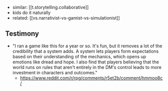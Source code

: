 
- similar: [[t.storytelling.collaborative]]
- kids do it naturally
- related: [[vs.narrativist-vs-gamist-vs-simulationist]]

## Testimony

- "I ran a game like this for a year or so. It's fun, but it removes a lot of the credibility that a system adds. A system lets players form expectations based on their understanding of the mechanics, which opens up emotions like dread and hope. I also find that players believing that the world runs on rules that aren't entirely in the DM's control leads to more investment in characters and outcomes."
  - https://www.reddit.com/r/rpg/comments/r5et2b/comment/hmmoo8c/
